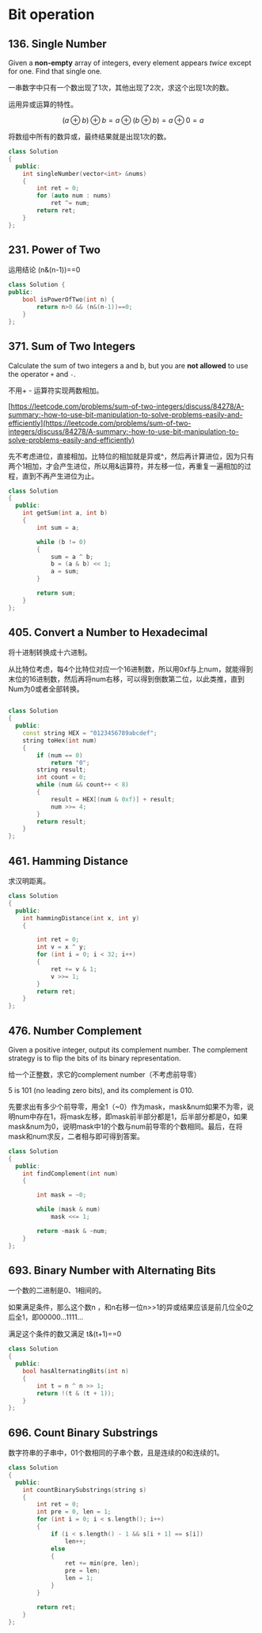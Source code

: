 # Bit operation

##  136. Single Number

 Given a **non-empty** array of integers, every element appears _twice_ except for one. Find that single one.

一串数字中只有一个数出现了1次，其他出现了2次，求这个出现1次的数。

运用异或运算的特性。

$$
(a⊕b)⊕b = a⊕(b⊕b) = a⊕0 = a
$$

将数组中所有的数异或，最终结果就是出现1次的数。

```cpp
class Solution
{
  public:
	int singleNumber(vector<int> &nums)
	{
		int ret = 0;
		for (auto num : nums)
			ret ^= num;
		return ret;
	}
};
```

##  231. Power of Two

运用结论 \(n&\(n-1\)\)==0

```cpp
class Solution {
public:
    bool isPowerOfTwo(int n) {
        return n>0 && (n&(n-1))==0;
    }
};
```

##  371. Sum of Two Integers

 Calculate the sum of two integers a and b, but you are **not allowed** to use the operator `+` and `-`.

不用+ - 运算符实现两数相加。

[https://leetcode.com/problems/sum-of-two-integers/discuss/84278/A-summary:-how-to-use-bit-manipulation-to-solve-problems-easily-and-efficiently](https://leetcode.com/problems/sum-of-two-integers/discuss/84278/A-summary:-how-to-use-bit-manipulation-to-solve-problems-easily-and-efficiently)

先不考虑进位，直接相加。比特位的相加就是异或^，然后再计算进位，因为只有两个1相加，才会产生进位，所以用&运算符，并左移一位，再重复一遍相加的过程，直到不再产生进位为止。

```cpp
class Solution
{
  public:
	int getSum(int a, int b)
	{
		int sum = a;

		while (b != 0)
		{
			sum = a ^ b;	  
			b = (a & b) << 1; 
			a = sum;		 
		}

		return sum;
	}
};
```

##  405. Convert a Number to Hexadecimal

将十进制转换成十六进制。

从比特位考虑，每4个比特位对应一个16进制数，所以用0xf与上num，就能得到末位的16进制数，然后再将num右移，可以得到倒数第二位，以此类推，直到Num为0或者全部转换。

```cpp

class Solution
{
  public:
	const string HEX = "0123456789abcdef";
	string toHex(int num)
	{
		if (num == 0)
			return "0";
		string result;
		int count = 0;
		while (num && count++ < 8)
		{
			result = HEX[(num & 0xf)] + result;
			num >>= 4;
		}
		return result;
	}
};
```

##  461. Hamming Distance

求汉明距离。

```cpp
class Solution
{
  public:
	int hammingDistance(int x, int y)
	{

		int ret = 0;
		int v = x ^ y;
		for (int i = 0; i < 32; i++)
		{
			ret += v & 1;
			v >>= 1;
		}
		return ret;
	}
};
```

##  476. Number Complement

 Given a positive integer, output its complement number. The complement strategy is to flip the bits of its binary representation.

给一个正整数，求它的complement number（不考虑前导零）

 5 is 101 \(no leading zero bits\), and its complement is 010. 

先要求出有多少个前导零，用全1（~0）作为mask，mask&num如果不为零，说明num中存在1，将mask左移，即mask前半部分都是1，后半部分都是0，如果mask&num为0，说明mask中1的个数与num前导零的个数相同。最后，在将mask和num求反，二者相与即可得到答案。

```cpp
class Solution
{
  public:
	int findComplement(int num)
	{

		int mask = ~0;

		while (mask & num)
			mask <<= 1;

		return ~mask & ~num;
	}
};
```

##  693. Binary Number with Alternating Bits

一个数的二进制是0、1相间的。

如果满足条件，那么这个数n ，和n右移一位n&gt;&gt;1的异或结果应该是前几位全0之后全1，即00000...1111...

满足这个条件的数又满足 t&\(t+1\)==0

```cpp
class Solution
{
  public:
	bool hasAlternatingBits(int n)
	{
		int t = n ^ n >> 1;
		return !(t & (t + 1));
	}
};
```

## 696. Count Binary Substrings

数字符串的子串中，01个数相同的子串个数，且是连续的0和连续的1。

```cpp
class Solution
{
  public:
	int countBinarySubstrings(string s)
	{
		int ret = 0;
		int pre = 0, len = 1;
		for (int i = 0; i < s.length(); i++)
		{
			if (i < s.length() - 1 && s[i + 1] == s[i])
				len++;
			else
			{
				ret += min(pre, len);
				pre = len;
				len = 1;
			}
		}

		return ret;
	}
};
```



